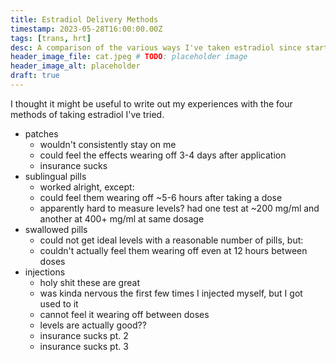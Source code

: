 ```yaml
---
title: Estradiol Delivery Methods
timestamp: 2023-05-28T16:00:00.00Z
tags: [trans, hrt]
desc: A comparison of the various ways I've taken estradiol since starting HRT.
header_image_file: cat.jpeg # TODO: placeholder image
header_image_alt: placeholder
draft: true
---
```


I thought it might be useful to write out my experiences with the four methods of taking estradiol I've tried.

- patches
  - wouldn't consistently stay on me
  - could feel the effects wearing off 3-4 days after application
  - insurance sucks
- sublingual pills
  - worked alright, except:
  - could feel them wearing off ~5-6 hours after taking a dose
  - apparently hard to measure levels? had one test at ~200 mg/ml and another at 400+ mg/ml at same dosage
- swallowed pills
  - could not get ideal levels with a reasonable number of pills, but:
  - couldn't actually feel them wearing off even at 12 hours between doses
- injections
  - holy shit these are great
  - was kinda nervous the first few times I injected myself, but I got used to it
  - cannot feel it wearing off between doses
  - levels are actually good??
  - insurance sucks pt. 2
  - insurance sucks pt. 3
